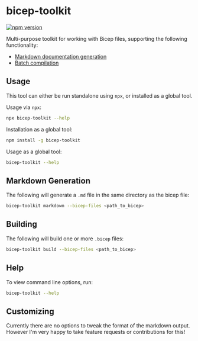 # bicep-toolkit
[![npm version](https://badge.fury.io/js/bicep-toolkit.svg)](https://badge.fury.io/js/bicep-toolkit)

Multi-purpose toolkit for working with Bicep files, supporting the following functionality:
* [Markdown documentation generation](#markdown-generation)
* [Batch compilation](#compiling)

## Usage
This tool can either be run standalone using `npx`, or installed as a global tool.

Usage via `npx`:
```sh
npx bicep-toolkit --help
```

Installation as a global tool:
```sh
npm install -g bicep-toolkit
```

Usage as a global tool:
```sh
bicep-toolkit --help
```

## Markdown Generation
The following will generate a `.md` file in the same directory as the bicep file:
```sh
bicep-toolkit markdown --bicep-files <path_to_bicep>
```

## Building
The following will build one or more `.bicep` files:
```sh
bicep-toolkit build --bicep-files <path_to_bicep>
```

## Help
To view command line options, run:
```sh
bicep-toolkit --help
```

## Customizing
Currently there are no options to tweak the format of the markdown output. However I'm very happy to take feature requests or contributions for this!
